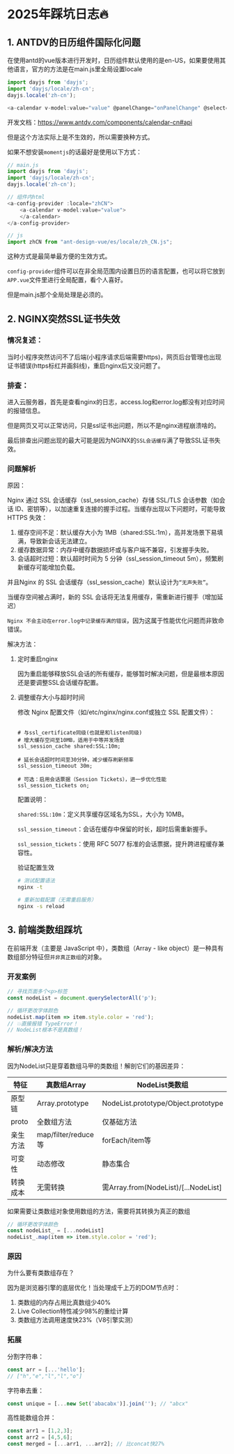 # 2025年踩坑日志🔥

## 1. ANTDV的日历组件国际化问题

在使用antd的vue版本进行开发时，日历组件默认使用的是en-US，如果要使用其他语言，官方的方法是在main.js里全局设置locale

```js
import dayjs from 'dayjs';
import 'dayjs/locale/zh-cn';
dayjs.locale('zh-cn');

<a-calendar v-model:value="value" @panelChange="onPanelChange" @select="onSelect"></a-calendar>
```

开发文档：https://www.antdv.com/components/calendar-cn#api

但是这个方法实际上是不生效的，所以需要换种方式。

如果不想安装`momentjs`的话最好是使用以下方式：

```js
// main.js
import dayjs from 'dayjs';
import 'dayjs/locale/zh-cn';
dayjs.locale('zh-cn');

// 组件内html
<a-config-provider :locale="zhCN">
    <a-calendar v-model:value="value">
    </a-calendar>
</a-config-provider>

// js
import zhCN from "ant-design-vue/es/locale/zh_CN.js";
```
这种方式是最简单最方便的生效方式。

`config-provider`组件可以在非全局范围内设置日历的语言配置，也可以将它放到`APP.vue`文件里进行全局配置，看个人喜好。

但是main.js那个全局处理是必须的。

## 2. NGINX突然SSL证书失效

### 情况复述：

当时小程序突然访问不了后端(小程序请求后端需要https)，网页后台管理也出现证书错误(https标红并画斜线)，重启nginx后又没问题了。

### 排查：

进入云服务器，首先是查看nginx的日志，access.log和error.log都没有对应时间的报错信息。

但是网页又可以正常访问，只是ssl证书出问题，所以不是nginx进程崩溃啥的。

最后排查出问题出现的最大可能是因为NGINX的`SSL会话缓存`满了导致SSL证书失效。

### 问题解析

原因：

Nginx 通过 SSL 会话缓存（ssl_session_cache）存储 SSL/TLS 会话参数（如会话 ID、密钥等），以加速重复连接的握手过程。当缓存出现以下问题时，可能导致 HTTPS 失效：

1. 缓存空间不足：默认缓存大小为 1MB（shared:SSL:1m），高并发场景下易填满，导致新会话无法建立。
2. 缓存数据异常：内存中缓存数据损坏或与客户端不兼容，引发握手失败。
3. 会话超时过短：默认超时时间为 5 分钟（ssl_session_timeout 5m），频繁刷新缓存可能增加负载。

并且Nginx 的 SSL 会话缓存（ssl_session_cache）默认设计为`“无声失败”`。

当缓存空间被占满时，新的 SSL 会话将无法复用缓存，需重新进行握手（增加延迟）

`Nginx 不会主动在error.log中记录缓存满的错误`，因为这属于性能优化问题而非致命错误。


解决方法：

1. 定时重启nginx

    因为重启能够释放SSL会话的所有缓存，能够暂时解决问题，但是最根本原因还是要调整SSL会话缓存配置。

2. 调整缓存大小与超时时间

    修改 Nginx 配置文件（如/etc/nginx/nginx.conf或独立 SSL 配置文件）：
    ```nginx

    # 与ssl_certificate同级(也就是和listen同级)
    # 增大缓存空间至10MB，适用于中等并发场景
    ssl_session_cache shared:SSL:10m;

    # 延长会话超时时间至30分钟，减少缓存刷新频率
    ssl_session_timeout 30m;

    # 可选：启用会话票据（Session Tickets），进一步优化性能
    ssl_session_tickets on;
    ```
    配置说明：

    `shared:SSL:10m`：定义共享缓存区域名为SSL，大小为 10MB。

    `ssl_session_timeout`：会话在缓存中保留的时长，超时后需重新握手。

    `ssl_session_tickets`：使用 RFC 5077 标准的会话票据，提升跨进程缓存兼容性。

    验证配置生效
    ```bash
    # 测试配置语法
    nginx -t

    # 重新加载配置（无需重启服务）
    nginx -s reload
    ```


## 3. 前端类数组踩坑

在前端开发（主要是 JavaScript 中），类数组（Array - like object）是一种具有数组部分特征但`并非真正数组`的对象。

### 开发案例

```js
// 寻找页面多个<p>标签
const nodeList = document.querySelectorAll('p');

// 循环更改字体颜色
nodeList.map(item => item.style.color = 'red');
// 💥直接报错 TypeError！
// NodeList根本不是真数组！
```

### 解析/解决方法

因为NodeList只是穿着数组马甲的类数组！解剖它们的基因差异：

特征     | 真数组Array | NodeList类数组
-------- | ----- | -----
原型链  | Array.prototype | NodeList.prototype/Object.prototype
proto  | 全数组方法 | 仅基础方法
亲生方法  | map/filter/reduce等  | forEach/item等
可变性  | 动态修改  | 静态集合
转换成本  |	无需转换  | 需Array.from(NodeList)/[...NodeList]

如果需要让类数组对象使用数组的方法，需要将其转换为真正的数组

```js
// 循环更改字体颜色
const nodeList_ = [...nodeList]
nodeList_.map(item => item.style.color = 'red');
```

### 原因

为什么要有类数组存在？

因为是浏览器引擎的底层优化！当处理成千上万的DOM节点时：

1. 类数组的内存占用比真数组少40%
2. Live Collection特性减少98%的重绘计算
3. 类数组方法调用速度快23%（V8引擎实测）




### 拓展
分割字符串：
```js
const arr = [...'hello'];
// ["h","e","l","l","o"]
```

字符串去重：
```js
const unique = [...new Set('abacabx')].join(''); // "abcx"
```

高性能数组合并：
```js
const arr1 = [1,2,3];
const arr2 = [4,5,6];
const merged = [...arr1, ...arr2]; // 比concat快27%
```

